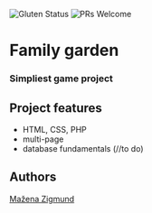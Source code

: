 ![Gluten Status](https://img.shields.io/badge/Gluten-Free-green.svg)
![PRs Welcome](https://img.shields.io/badge/PRs-welcome-brightgreen.svg)

# Family garden
### Simpliest game project

## Project features
- HTML, CSS, PHP
- multi-page
- database fundamentals (//to do)

## Authors
[Mažena Zigmund](https://github.com/skajaq)
